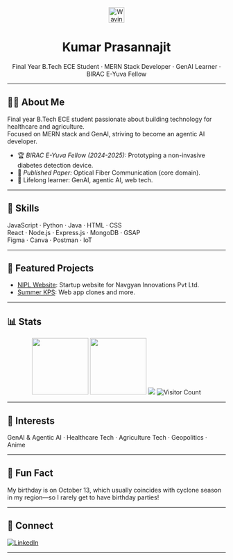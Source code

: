 <!-- Illustrated Profile README for Kumar-Prasannajit -->

<div align="center">

  <img src="https://raw.githubusercontent.com/MartinHeinz/MartinHeinz/master/wave.gif" width="36px" alt="Waving hand" />
  <h1>Kumar Prasannajit</h1>
  <p>
    Final Year B.Tech ECE Student · MERN Stack Developer · GenAI Learner · BIRAC E-Yuva Fellow
  </p>
</div>

---

## 👨‍💻 About Me

Final year B.Tech ECE student passionate about building technology for healthcare and agriculture.  
Focused on MERN stack and GenAI, striving to become an agentic AI developer.

- 🏆 *BIRAC E-Yuva Fellow (2024-2025):* Prototyping a non-invasive diabetes detection device.
- 📝 *Published Paper:* Optical Fiber Communication (core domain).
- 🌱 Lifelong learner: GenAI, agentic AI, web tech.

---

## 🚀 Skills

JavaScript · Python · Java · HTML · CSS  
React · Node.js · Express.js · MongoDB · GSAP  
Figma · Canva · Postman · IoT

---

## 🌟 Featured Projects

- [NIPL Website]([https://github.com/Kumar-Prasannajit/NIPL](https://github.com/Kumar-Prasannajit/NIPL-Website.git)): Startup website for Navgyan Innovations Pvt Ltd.
- [Summer KPS]([https://github.com/Kumar-Prasannajit/Summer-KPS](https://github.com/Kumar-Prasannajit/summer-kps.git)): Web app clones and more.

---

## 📊 Stats

<div align="center">

  <img src="https://github-readme-stats.vercel.app/api?username=Kumar-Prasannajit&hide_title=true&show_icons=true&theme=radical" height="130"/>
  <img src="https://streak-stats.demolab.com?user=Kumar-Prasannajit&theme=radical" height="130" />
  <img src="https://github-profile-trophy.vercel.app/?username=Kumar-Prasannajit&theme=apprentice&margin-w=10" />
  <img src="https://komarev.com/ghpvc/?username=Kumar-Prasannajit&color=6C63FF" alt="Visitor Count"/>
  
</div>

---

## 🧭 Interests

GenAI & Agentic AI · Healthcare Tech · Agriculture Tech · Geopolitics · Anime

---

## 🎉 Fun Fact

My birthday is on October 13, which usually coincides with cyclone season in my region—so I rarely get to have birthday parties!

---

## 🤝 Connect

[![LinkedIn](https://img.shields.io/badge/LinkedIn-KumarPrasannajitSahu-blue?style=flat-square&logo=linkedin)](https://www.linkedin.com/in/kumar-prasannajit-sahu)

---

<!-- Illustrated theme with SVGs, stats, and animation. -->
